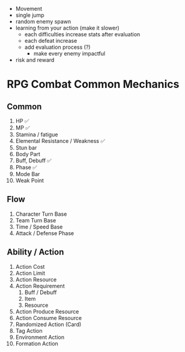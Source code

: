 - Movement
- single jump
- random enemy spawn
- learning from your action (make it slower)
    - each difficulties increase stats after evaluation
    - each defeat increase
    - add evaluation process (?)
        - make every enemy impactful
- risk and reward

# RPG Combat Common Mechanics
## Common
1. HP ✅
2. MP ✅
3. Stamina / fatigue
4. Elemental Resistance / Weakness ✅
5. Stun bar
6. Body Part
7. Buff, Debuff ✅
8. Phase ✅
9. Mode Bar
10. Weak Point

## Flow
1. Character Turn Base
2. Team Turn Base
3. Time / Speed Base
4. Attack / Defense Phase

## Ability / Action
1. Action Cost 
2. Action Limit
3. Action Resource
4. Action Requirement
	1. Buff / Debuff
	2. Item
	3. Resource
5. Action Produce Resource
6. Action Consume Resource
7. Randomized Action (Card)
8. Tag Action
9. Environment Action
10. Formation Action 